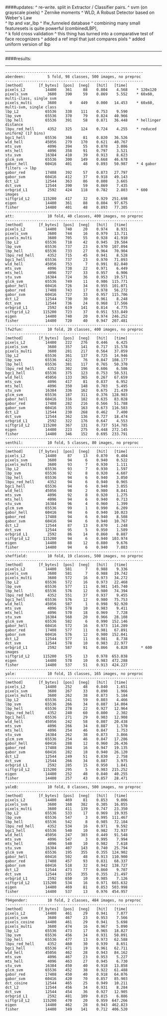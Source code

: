
####updates:
     ^ re-write. split in Extractor / Classifier pairs.
     ^ svm (on grayscale pixels)
     ^ Zernike moments
     ^ WLD, A Robust Detector based on Weber's Law  
     ^ ltp and var_lbp
     ^ lfw_funneled database
     ^ combining many small featuresets is quite powerful (combinedLBP),      
     ^ k fold cross validation
     ^ this thing has turned into a comparative test of face recognizers
     ^ added a ref impl that just compares pixls
     ^ added uniform version of lbp
     



------------------------------------------------------

####results:

------------------------------------------------------


    --------------------------------------------------------------
    aberdeen:          5 fold, 98 classes, 500 images, no preproc
    --------------------------------------------------------------
    [method]       [f_bytes]  [pos]  [neg]   [hit]   [time]
    pixels_L2         14400    361     88    0.804    4.568    * 120x120
    pixels_svm         3600    390     59    0.869    5.552    * 60x60, multi-class, single svm
    pixels_multi       3600      0    449    0.000   14.453    * 60x60, multi-svm, single class
    lbp_L2            65536    338    111    0.753    9.590
    lbp_svm           65536    370     79    0.824   40.966
    lbp_hell          65536    391     58    0.871   36.448    * hellinger distance
    lbpu_red_hell      4352    325    124    0.724    4.255    * reduced uniform2 (17 bins)
    bgc1_hell         65536    368     81    0.820   36.526
    wld_hell          45056    279    170    0.621   40.767
    mts_svm            4096    394     55    0.878    3.086
    mts_hell           4096    358     91    0.797    3.521
    stu_svm           16384    410     39    0.913    8.623
    glcm_svm          65536    300    149    0.668   46.678
    gabor_hell        60416    401     48    0.893   50.987    * 4 gabor filters -> lbp
    gabor_red         17408    392     57    0.873   27.797
    gabor_svm         60416    412     37    0.918   49.143
    dct_L2            12544    363     86    0.808    3.665
    dct_svm           12544    390     59    0.869    7.435
    orbgrid_L1         2592    424    118    0.782    2.803    * 600 images
    siftgrid_L2      115200    417     32    0.929  251.698
    eigen             14400    361     88    0.804   97.675
    fisher            14400    401     48    0.893   77.305
    --------------------------------------------------------------
    att:               10 fold, 40 classes, 400 images, no preproc
    --------------------------------------------------------------
    [method]       [f_bytes]  [pos]  [neg]   [hit]   [time]
    pixels_L2         14400    740     20    0.974    8.931
    pixels_svm         3600    744     16    0.979   13.711
    pixels_multi       3600    705     55    0.928   41.910
    lbp_L2            65536    718     42    0.945   19.584
    lbp_svm           65536    737     23    0.970  107.094
    lbp_hell          65536    733     27    0.964   70.904
    lbpu_red_hell      4352    715     45    0.941    8.528
    bgc1_hell         65536    737     23    0.970   71.093
    wld_hell          45056    753      7    0.991   82.840
    mts_svm            4096    738     22    0.971    6.449
    mts_hell           4096    727     33    0.957    6.906
    stu_svm           16384    724     36    0.953   19.571
    glcm_svm          65536    749     11    0.986  115.771
    gabor_hell        60416    726     34    0.955  101.071
    gabor_red         17408    743     17    0.978   56.272
    gabor_svm         60416    727     33    0.957  115.706
    dct_L2            12544    730     30    0.961    8.248
    dct_svm           12544    736     24    0.968   17.566
    orbgrid_L1         2592    619    141    0.814    4.775
    siftgrid_L2      115200    723     37    0.951  533.849
    eigen             14400    740     20    0.974  246.252
    fisher            14400    720     40    0.947  207.481
    --------------------------------------------------------------
    lfw2fun:           10 fold, 20 classes, 400 images, no preproc
    --------------------------------------------------------------
    [method]       [f_bytes]  [pos]  [neg]   [hit]   [time]
    pixels_L2         14400    222    276    0.446    6.425
    pixels_svm         3600    357    141    0.717   15.578
    pixels_multi       3600    281    217    0.564   37.059
    lbp_L2            65536    361    137    0.725   14.946
    lbp_svm           65536    422     76    0.847  108.177
    lbp_hell          65536    381    117    0.765   50.370
    lbpu_red_hell      4352    302    196    0.606    6.586
    bgc1_hell         65536    375    123    0.753   50.531
    wld_hell          45056    133    365    0.267   67.659
    mts_svm            4096    417     81    0.837    6.952
    mts_hell           4096    350    148    0.703    5.495
    stu_svm           16384    336    162    0.675   21.439
    glcm_svm          65536    187    311    0.376  128.983
    gabor_hell        60416    316    182    0.635   83.028
    gabor_red         17408    282    216    0.566   51.788
    gabor_svm         60416    335    163    0.673  116.583
    dct_L2            12544    230    268    0.462    7.400
    dct_svm           12544    362    136    0.727   18.474
    orbgrid_L1         2592    322    176    0.647    4.553
    siftgrid_L2      115200    367    131    0.737  514.785
    eigen             14400    223    275    0.448  272.145
    fisher            14400    346    152    0.695  233.791
    --------------------------------------------------------------
    senthil:           10 fold, 5 classes, 80 images, no preproc
    --------------------------------------------------------------
    [method]       [f_bytes]  [pos]  [neg]   [hit]   [time]
    pixels_L2         14400     87     13    0.870    0.404
    pixels_svm         3600     94      6    0.940    0.522
    pixels_multi       3600     93      7    0.930    1.111
    lbp_L2            65536     93      7    0.930    1.597
    lbp_svm           65536     92      8    0.920    4.607
    lbp_hell          65536     94      6    0.940    3.050
    lbpu_red_hell      4352     94      6    0.940    0.965
    bgc1_hell         65536     94      6    0.940    3.055
    wld_hell          45056     98      2    0.980    8.841
    mts_svm            4096     92      8    0.920    1.275
    mts_hell           4096     94      6    0.940    0.713
    stu_svm           16384     96      4    0.960    1.399
    glcm_svm          65536     99      1    0.990    6.209
    gabor_hell        60416     94      6    0.940   10.023
    gabor_red         17408     94      6    0.940    8.508
    gabor_svm         60416     94      6    0.940   10.767
    dct_L2            12544     87     13    0.870    1.248
    dct_svm           12544     95      5    0.950    1.589
    orbgrid_L1         2592     86     14    0.860    0.887
    siftgrid_L2      115200     94      6    0.940  103.974
    eigen             14400     88     12    0.880    9.676
    fisher            14400     94      6    0.940    7.083
    --------------------------------------------------------------
    sheffield:         10 fold, 19 classes, 500 images, no preproc
    --------------------------------------------------------------
    [method]       [f_bytes]  [pos]  [neg]   [hit]   [time]
    pixels_L2         14400    581      7    0.988    9.336
    pixels_svm         3600    581      7    0.988   19.742
    pixels_multi       3600    572     16    0.973   34.272
    lbp_L2            65536    572     16    0.973   22.468
    lbp_svm           65536    577     11    0.981  145.740
    lbp_hell          65536    576     12    0.980   74.394
    lbpu_red_hell      4352    551     37    0.937    9.455
    bgc1_hell         65536    576     12    0.980   75.753
    wld_hell          45056    587      1    0.998   92.920
    mts_svm            4096    578     10    0.983    9.411
    mts_hell           4096    570     18    0.969    7.728
    stu_svm           16384    568     20    0.966   28.108
    glcm_svm          65536    582      6    0.990  152.146
    gabor_hell        60416    572     16    0.973  114.289
    gabor_red         17408    577     11    0.981   67.891
    gabor_svm         60416    576     12    0.980  152.041
    dct_L2            12544    577     11    0.981    8.738
    dct_svm           12544    578     10    0.983   22.977
    orbgrid_L1         2592    587     91    0.866    6.828      * 600 images
    siftgrid_L2      115200    575     13    0.978  653.038
    eigen             14400    578     10    0.983  472.288
    fisher            14400    537     51    0.913  424.227
    --------------------------------------------------------------
    yale:              10 fold, 15 classes, 165 images, no preproc
    --------------------------------------------------------------
    [method]       [f_bytes]  [pos]  [neg]   [hit]   [time]
    pixels_L2         14400    252     48    0.840    1.651
    pixels_svm         3600    267     33    0.890    1.966
    pixels_multi       3600    262     38    0.873    5.184
    lbp_L2            65536    241     59    0.803    4.466
    lbp_svm           65536    266     34    0.887   14.004
    lbp_hell          65536    278     22    0.927   12.964
    lbpu_red_hell      4352    240     60    0.800    2.302
    bgc1_hell         65536    271     29    0.903   12.908
    wld_hell          45056    242     58    0.807   20.438
    mts_svm            4096    266     34    0.887    1.570
    mts_hell           4096    254     46    0.847    1.753
    stu_svm           16384    262     38    0.873    3.866
    glcm_svm          65536    254     46    0.847   17.286
    gabor_hell        60416    288     12    0.960   26.436
    gabor_red         17408    284     16    0.947   19.135
    gabor_svm         60416    282     18    0.940   26.120
    dct_L2            12544    249     51    0.830    2.758
    dct_svm           12544    266     34    0.887    3.975
    orbgrid_L1         2592    285     15    0.950    1.841
    siftgrid_L2      115200    295      5    0.983  215.252
    eigen             14400    252     48    0.840   40.255
    fisher            14400    257     43    0.857   28.471
    --------------------------------------------------------------
    yaleB:             10 fold, 8 classes, 500 images, no preproc
    --------------------------------------------------------------
    [method]       [f_bytes]  [pos]  [neg]   [hit]   [time]
    pixels_L2         14400    469     81    0.853    9.006
    pixels_svm         3600    168    382    0.305   16.055
    pixels_multi       3600    411    139    0.747   23.350
    lbp_L2            65536    533     17    0.969   19.935
    lbp_svm           65536    547      3    0.995  111.467
    lbp_hell          65536    542      8    0.985   72.184
    lbpu_red_hell      4352    534     16    0.971    9.592
    bgc1_hell         65536    540     10    0.982   72.937
    wld_hell          45056    247    303    0.449   91.548
    mts_svm            4096    547      3    0.995    7.994
    mts_hell           4096    540     10    0.982    7.618
    stu_svm           16384    407    143    0.740   25.794
    glcm_svm          65536    195    355    0.355  124.902
    gabor_hell        60416    502     48    0.913  110.900
    gabor_red         17408    457     93    0.831   68.337
    gabor_svm         60416    518     32    0.942  138.727
    dct_L2            12544    473     77    0.860    9.707
    dct_svm           12544    195    355    0.355   21.497
    orbgrid_L1         2592    650     10    0.985    7.126
    siftgrid_L2      115200    534     16    0.971  665.632
    eigen             14400    469     81    0.853  503.998
    fisher            14400    537     13    0.976  454.957
    --------------------------------------------------------------
    f94gender:         10 fold, 2 classes, 484 images, no preproc
    --------------------------------------------------------------
    [method]       [f_bytes]  [pos]  [neg]   [hit]   [time]
    pixels_L2         14400    461     29    0.941    7.877
    pixels_svm         3600    467     23    0.953    7.566
    pixels_cosine     14400    461     29    0.941    5.698
    pixels_multi       3600    474     16    0.967    5.090
    lbp_L2            65536    473     17    0.965   18.827
    lbp_svm           65536    456     34    0.931   50.091
    lbp_hell          65536    477     13    0.973   62.588
    lbpu_red_hell      4352    460     30    0.939    8.651
    bgc1_hell         65536    471     19    0.961   62.711
    wld_hell          45056    462     28    0.943   84.162
    mts_svm            4096    467     23    0.953    5.227
    mts_hell           4096    463     27    0.945    6.730
    stu_svm           16384    450     40    0.918   13.858
    glcm_svm          65536    452     38    0.922   61.488
    gabor_red         17408    450     40    0.918   64.076
    gabor_svm         60416    420     70    0.857   85.903
    dct_cosine        12544    465     25    0.949   10.211
    dct_L2            12544    456     34    0.931    8.284
    dct_svm           12544    454     36    0.927   12.905
    orbgrid_L1         2592    481    109    0.815    6.886
    siftgrid_L2      115200    470     20    0.959  647.266
    eigen             14400    462     28    0.943  462.823
    fisher            14400    349    141    0.712  406.520

